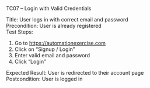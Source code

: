 TC07 – Login with Valid Credentials

Title: User logs in with correct email and password  
Precondition: User is already registered  
Test Steps:
1. Go to https://automationexercise.com
2. Click on “Signup / Login”
3. Enter valid email and password
4. Click “Login”

Expected Result: User is redirected to their account page  
Postcondition: User is logged in

